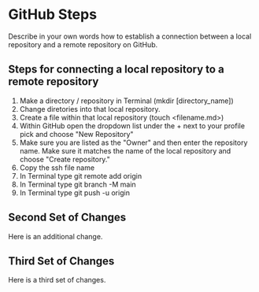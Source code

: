 # GitHub Steps

Describe in your own words how to establish a connection between a local repository and a remote repository on GitHub.
## Steps for connecting a local repository to a remote repository
1. Make a directory / repository in Terminal (mkdir [directory_name])
1. Change diretories into that local repository.
1. Create a file within that local repository (touch <filename.md>)
1. Within GitHub open the dropdown list under the + next to your profile pick and choose "New Repository"
1. Make sure you are listed as the "Owner" and then enter the repository name. Make sure it matches the name of the local repository and choose "Create repository."
1. Copy the ssh file name
1. In Terminal type git remote add origin <ssh filepath copied from GitHub>
1. In Terminal type git branch -M main
1. In Terminal type git push -u origin
## Second Set of Changes
Here is an additional change.
## Third Set of Changes
Here is a third set of changes.